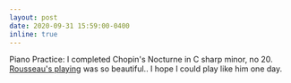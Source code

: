 ```yaml
---
layout: post
date: 2020-09-31 15:59:00-0400
inline: true
---
```


Piano Practice: I completed Chopin's Nocturne in C sharp minor, no 20. [Rousseau's playing](https://www.youtube.com/watch?v=DqpPRj6UZqc&ab_channel=Rousseau) was so beautiful.. I hope I could play like him one day.

